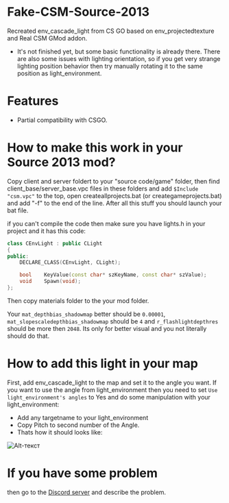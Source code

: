 # Fake-CSM-Source-2013
Recreated env_cascade_light from CS GO based on env_projectedtexture and Real CSM GMod addon.

- It's not finished yet, but some basic functionality is already there. There are also some issues with lighting orientation, so if you get very strange lighting position behavior then try manually rotating it to the same position as light_environment.

# Features
- Partial compatibility with CSGO.

# How to make this work in your Source 2013 mod?
Copy client and server foldert to your "source code/game" folder, then find client_base/server_base.vpc files in these folders and add `$Include "csm.vpc"` to the top, open createallprojects.bat (or creategameprojects.bat) and add "-f" to the end of the line. After all this stuff you should launch your bat file.

if you can't compile the code then make sure you have lights.h in your project and it has this code:

```cpp
class CEnvLight : public CLight
{
public:
	DECLARE_CLASS(CEnvLight, CLight);

	bool	KeyValue(const char* szKeyName, const char* szValue);
	void	Spawn(void);
};
```

Then copy materials folder to the your mod folder.

Your `mat_depthbias_shadowmap` better should be `0.00001`, `mat_slopescaledepthbias_shadowmap` should be `4` and `r_flashlightdepthres` should be more then `2048`. Its only for better visual and you not literally should do that.

# How to add this light in your map
First, add env_cascade_light to the map and set it to the angle you want. 
If you want to use the angle from light_environment then you need to set `Use light_environment's angles` to Yes and do some manipulation with your light_environment:
- Add any targetname to your light_environment
- Copy Pitch to second number of the Angle.
- Thats how it should looks like:

![Alt-текст](https://github.com/celisej567/Fake-CSM-Source-2013/blob/main/screen1.png "")


# If you have some problem
then go to the [Discord server](https://discord.gg/DaBHDTwAU7) and describe the problem.

